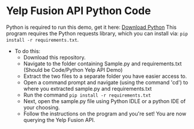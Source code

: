 # Yelp Fusion API Python Code
Python is required to run this demo, get it here: [Download Python](https://www.python.org/downloads/)
This program requires the Python requests library, which you can install via:
`pip install -r requirements.txt`.

* To do this:
  * Download this repository.
  * Navigate to the folder containing Sample.py and requirements.txt (Should be Code/Python Yelp API Demo)
  * Extract the two files to a separate folder you have easier access to.
  * Open a command prompt and navigate (using the command 'cd') to where you extracted sample.py and requirements.txt
  * Run the command ```pip install -r requirements.txt```
  * Next, open the sample.py file using Python IDLE or a python IDE of your choosing.
  * Follow the instructions on the program and you're set! You are now querying the Yelp Fusion API.

